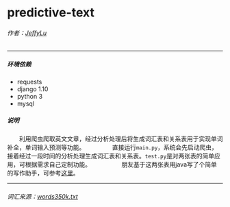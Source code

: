 # predictive-text
###### 作者：[JeffyLu](https://jeffylu.github.io/)

- - -

##### 环境依赖
- requests
- django 1.10
- python 3
- mysql

##### 说明
&emsp;&emsp;利用爬虫爬取英文文章，经过分析处理后将生成词汇表和关系表用于实现单词补全，单词输入预测等功能。         
&emsp;&emsp;直接运行```main.py```，系统会先启动爬虫，接着经过一段时间的分析处理生成词汇表和关系表。```test.py```是对两张表的简单应用，可根据需求自己定制功能。           
&emsp;&emsp;朋友基于这两张表用java写了个简单的写作助手，可参考[这里](demo)。    


* * *
###### 词汇来源：[words350k.txt](https://github.com/dwyl/english-words/)
